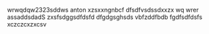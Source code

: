 wrwqdqw2323sddws anton
xzsxxngnbcf
dfsdfvsdssdxxzx
wq  wrer
assaddsdadS
zxsfsdggsdfdsfd
dfgdgsghsds
vbfzddfbdb
fgdfsdfdsfs
xczczcxzxcsv
